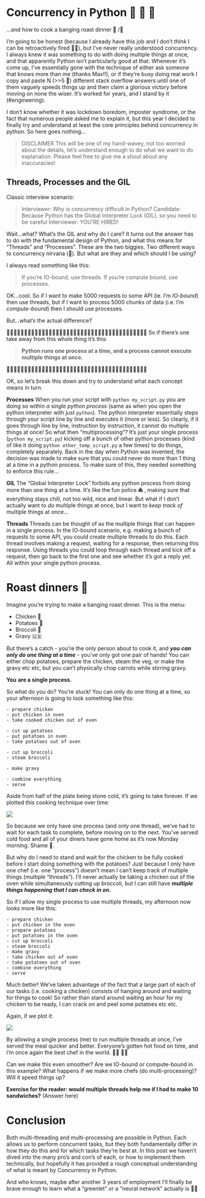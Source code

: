 # Concurrency in Python 🐍 🐍 🐍
…and how to cook a banging roast dinner 🍖 /🥬 

I’m going to be honest (because I already have this job and I don’t *think* I can be retroactively fired 🤞😬), but I’ve never really understood concurrency. I always knew it was something to do with doing multiple things at once, and that apparently Python isn’t particularly good at that. Whenever it’s come up, I’ve essentially gone with the technique of either ask someone that knows more than me (thanks Max!!), or if they’re busy doing real work I copy and paste N (>>5 👀) different stack overflow answers until one of them vaguely speeds things up and then claim a glorious victory before moving on none the wiser. It’s worked for years, and I stand by it (#engineering).

I don’t know whether it was lockdown boredom, imposter syndrome, or the fact that numerous people asked me to explain it, but this year I decided to finally try and understand at least the core principles behind concurrency in python. So here goes nothing…


> DISCLAIMER
> This will be one of my hand-wavey, not too worried about the details, let’s understand enough to do what we want to do explanation. Please feel free to give me a shout about any inaccuracies!


## Threads, Processes and the GIL

Classic interview scenario:


> Interviewer: Why is concurrency difficult in Python?
> Candidate: Because Python has the Global Interpreter Lock (GIL), so you need to be careful
> Interviewer: YOU’RE HIRED!

Wait…what? What’s the GIL and why do I care?
It turns out the answer has to do with the fundamental design of Python, and what this means for “Threads” and “Processes”. These are the two biggies. Two different ways to concurrency nirvana (🤘). But what are they and which should I be using?

I always read something like this:


> If you’re IO-bound, use threads. If you’re compute bound, use processes.

OK…cool. So if I want to make 5000 requests to some API (ie. I’m *IO-bound*) then use threads, but if I want to process 5000 chunks of data (i.e. I’m *compute-bound*) then I should use processes.

But…what’s the actual difference?

🌟🌟🌟🌟🌟🌟🌟🌟🌟🌟🌟🌟🌟🌟🌟🌟🌟🌟🌟🌟🌟🌟🌟🌟🌟🌟🌟🌟🌟🌟🌟🌟🌟🌟🌟🌟🌟🌟🌟🌟 
So if there’s one take away from this whole thing it’s this:


> **Python runs one process at a time, and a process cannot execute multiple things at once.**

🌟🌟🌟🌟🌟🌟🌟🌟🌟🌟🌟🌟🌟🌟🌟🌟🌟🌟🌟🌟🌟🌟🌟🌟🌟🌟🌟🌟🌟🌟🌟🌟🌟🌟🌟🌟🌟🌟🌟🌟

OK, so let’s break this down and try to understand what each concept means in turn.

**Processes**
When you run your script with `python my_script.py` you are doing so within *a single python process* (same as when you open the python interpreter with just `python`). The python interpreter essentially steps through your script line by line and executes it (more or less). So clearly, if it goes through line by line, instruction by instruction, it cannot do multiple things at once!
So what then “multiprocessing”? It’s just your single process (`python my_script.py`) kicking off a bunch of other python processes (kind of like it doing `python other_temp_script.py` a few times) to do things, completely separately.
Back in the day when Python was invented, the decision was made to make sure that you could never do more than 1 thing at a time in a python process. To make sure of this, they needed something to enforce this rule…

**GIL**
The “Global Interpreter Lock” forbids any python process from doing more than one thing at a time. It’s like the fun police 🚔 , making sure that everything stays chill, not too wild, nice and linear.
But what if I don’t actually want to *do* multiple things at once, but I want to *keep track of* multiple things at once…

**Threads**
Threads can be thought of as the multiple things that can happen in a single process. In the IO-bound scenario, e.g. making a bunch of requests to some API, you could create multiple threads to do this. Each thread involves making a request, waiting for a response, then returning this response. Using threads you could loop through each thread and kick off a request, then go back to the first one and see whether it’s got a reply yet. All within your single python process.


# Roast dinners 🥲 

Imagine you’re trying to make a banging roast dinner. This is the menu:


- Chicken 🍗
- Potatoes 🥔
- Broccoli 🥦
- Gravy 🇬🇧 

But there’s a catch - you’re the only person about to cook it, and ***you*** ***can only do one thing at a time*** - you’ve only got one pair of hands! You can either chop potatoes, prepare the chicken, steam the veg, or make the gravy etc etc, but you can’t physically chop carrots while stirring gravy.

**You** **are a single process.**

So what do you do? You’re stuck! You can only do one thing at a time, so your afternoon is going to look something like this:


    - prepare chicken
    - put chicken in oven
    - take cooked chicken out of oven
    
    - cut up potatoes
    - put potatoes in oven
    - take potatoes out of oven
    
    - cut up broccoli
    - steam broccoli
    
    - make gravy
    
    - combine everything
    - serve

Aside from half of the plate being stone cold, it’s going to take forever. If we plotted this cooking technique over time:

![](https://paper-attachments.dropbox.com/s_041D9188E0AD959036E0E1C4ADF482CF4D6E651C9CB2FD56DEDF0915294F68C0_1609258067281_Quick+sheets+-+page+40+1.png)


So because we only have one process (and only one thread), we’ve had to wait for each task to complete, before moving on to the next. You’ve served cold food and all of your diners have gone home as it’s now Monday morning. Shame 🔔.

But why do I need to stand and wait for the chicken to be fully cooked before I start doing something with the potatoes? Just because I only have one chef (i.e. one “process”) doesn’t mean I can’t keep track of multiple things (multiple “threads”). I’ll never actually be taking a chicken out of the oven while simultaneously cutting up broccoli, but I can still have ***multiple things happening that I can check in on.***

So if I allow my single process to use multiple threads, my afternoon now looks more like this:


    - prepare chicken
    - put chicken in the oven
    - prepare potatoes
    - put potatoes in the oven
    - cut up broccoli
    - steam broccoli
    - make gravy
    - take chicken out of oven
    - take potatoes out of oven
    - combine everything
    - serve

Much better! We’ve taken advantage of the fact that a large part of each of our tasks (i.e. cooking a chicken) consists of hanging around and waiting for things to cook! So rather than stand around waiting an hour for my chicken to be ready, I can crack on and peel some potatoes etc etc.

Again, if we plot it:

![](https://paper-attachments.dropbox.com/s_041D9188E0AD959036E0E1C4ADF482CF4D6E651C9CB2FD56DEDF0915294F68C0_1609257230320_Quick+sheets+-+page+41.png)


By allowing a single process (me) to run multiple threads at once, I’ve served the meal quicker and better. Everyone’s gotten hot food on time, and I’m once again the best chef in the world. 👨‍🍳 👩‍🍳

Can we make this even smoother?
Are we IO-bound or compute-bound in this example?
What happens if we make more chefs (do multi-processing)? Will it speed things up?

**Exercise for the reader: would multiple threads help me if I had to make 10 sandwiches?**
(Answer here)


# Conclusion

Both multi-threading and multi-processing are possible in Python. Each allows us to perform concurrent tasks, but they both fundamentally differ in how they do this and for which tasks they’re best at. In this post we haven’t dived into the many pro’s and con’s of each, or how to implement them technically, but hopefully it has provided a rough conceptual understanding of what is meant by Concurrency in Python.

And who knows, maybe after another 3 years of employment I’ll finally be brave enough to learn what a “greenlet” or a “neural network” actually is 🤷‍♂️ 

